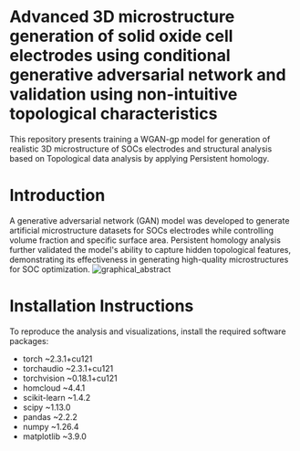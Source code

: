 # Advanced 3D microstructure generation of solid oxide cell electrodes using conditional generative adversarial network and validation using non-intuitive topological characteristics

This repository presents training a WGAN-gp model for generation of realistic 3D microstructure of SOCs electrodes and structural analysis based on Topological data analysis by applying Persistent homology. 

# Introduction
A generative adversarial network (GAN) model was developed to generate artificial microstructure datasets for SOCs electrodes while controlling volume fraction and specific surface area. Persistent homology analysis further validated the model's ability to capture hidden topological features, demonstrating its effectiveness in generating high-quality microstructures for SOC optimization.
![graphical_abstract](https://github.com/user-attachments/assets/70e6b04b-8bc0-4fab-9fa0-016094c8eac4)



# Installation Instructions

To reproduce the analysis and visualizations, install the required software packages:

* torch                       ~2.3.1+cu121
* torchaudio                  ~2.3.1+cu121
* torchvision                 ~0.18.1+cu121
* homcloud                    ~4.4.1
* scikit-learn                ~1.4.2
* scipy                       ~1.13.0
* pandas                      ~2.2.2
* numpy                       ~1.26.4
* matplotlib                  ~3.9.0
  
